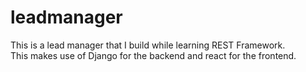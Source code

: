 # leadmanager
This is a lead manager that I build while learning REST Framework.  
This makes use of Django for the backend and react for the frontend.  
